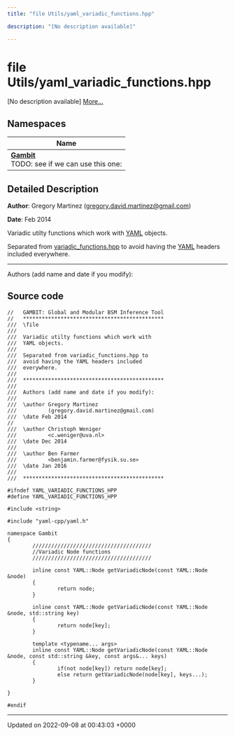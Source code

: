 ```yaml
---
title: "file Utils/yaml_variadic_functions.hpp"

description: "[No description available]"

---
```


# file Utils/yaml_variadic_functions.hpp

[No description available] [More...](#detailed-description)

## Namespaces

| Name           |
| -------------- |
| **[Gambit](/documentation/code/namespaces/namespacegambit/)** <br>TODO: see if we can use this one:  |

## Detailed Description


**Author**: Gregory Martinez ([gregory.david.martinez@gmail.com](mailto:gregory.david.martinez@gmail.com)) 

**Date**: Feb 2014 

Variadic utilty functions which work with [YAML](/documentation/code/namespaces/namespaceyaml/) objects.

Separated from [variadic_functions.hpp](/documentation/code/files/variadic__functions_8hpp/#file-variadic-functions-hpp) to avoid having the [YAML](/documentation/code/namespaces/namespaceyaml/) headers included everywhere.



------------------

Authors (add name and date if you modify):




## Source code

```
//   GAMBIT: Global and Modular BSM Inference Tool
//   *********************************************
///  \file
///
///  Variadic utilty functions which work with
///  YAML objects.
///
///  Separated from variadic_functions.hpp to
///  avoid having the YAML headers included
///  everywhere.
///
///  *********************************************
///
///  Authors (add name and date if you modify):
///
///  \author Gregory Martinez
///          (gregory.david.martinez@gmail.com)
///  \date Feb 2014
//
///  \author Christoph Weniger
///          <c.weniger@uva.nl>
///  \date Dec 2014
///
///  \author Ben Farmer
///          <benjamin.farmer@fysik.su.se>
///  \date Jan 2016
///
///  *********************************************

#ifndef YAML_VARIADIC_FUNCTIONS_HPP
#define YAML_VARIADIC_FUNCTIONS_HPP

#include <string>

#include "yaml-cpp/yaml.h"

namespace Gambit
{       
        //////////////////////////////////////
        //Variadic Node functions
        //////////////////////////////////////
        
        inline const YAML::Node getVariadicNode(const YAML::Node &node)
        {
                return node;
        }
        
        inline const YAML::Node getVariadicNode(const YAML::Node &node, std::string key) 
        {
                return node[key];
        }

        template <typename... args>
        inline const YAML::Node getVariadicNode(const YAML::Node &node, const std::string &key, const args&... keys)
        {
                if(not node[key]) return node[key];
                else return getVariadicNode(node[key], keys...);
        }
        
}

#endif
```


-------------------------------

Updated on 2022-09-08 at 00:43:03 +0000
